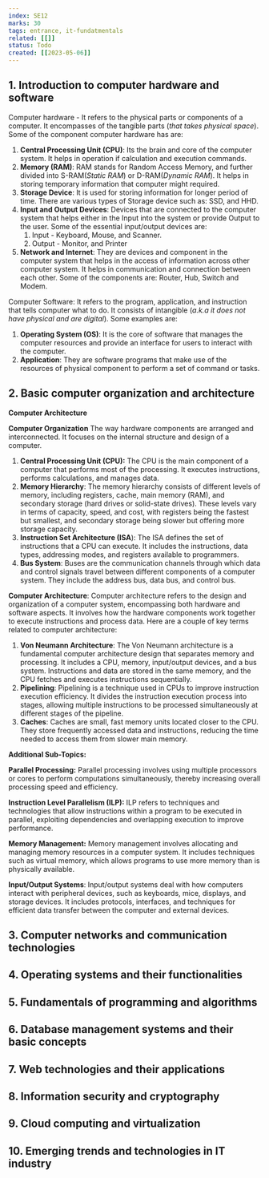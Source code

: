 ```yaml
---
index: SE12
marks: 30
tags: entrance, it-fundatmentals
related: [[]]
status: Todo
created: [[2023-05-06]]
---
```


## 1. Introduction to computer hardware and software

Computer hardware - It refers to the physical parts or components of a computer. It encompasses of the tangible parts (_that takes physical space_). Some of the component computer hardware has are: 
1. **Central Processing Unit (CPU)**: Its the brain and core of the computer system. It helps in operation if calculation and execution commands.
2. **Memory (RAM)**: RAM stands for Random Access Memory, and further divided into S-RAM(_Static RAM_) or D-RAM(_Dynamic RAM_). It helps in storing temporary information that computer might required. 
3. **Storage Device**: It is used for storing information for longer period of time. There are various types of Storage device such as: SSD, and HHD. 
4. **Input and Output Devices**: Devices that are connected to the computer system that helps either in the Input into the system or provide Output to the user. Some of the essential input/output devices are: 
	1. Input - Keyboard, Mouse, and Scanner. 
	2. Output - Monitor, and Printer
5. **Network and Internet**: They are devices and component in the computer system that helps in the access of information across other computer system. It helps in communication and connection between each other. Some of the components are: Router, Hub, Switch and Modem. 

Computer Software: It refers to the program, application, and instruction that tells computer what to do. It consists of intangible (_a.k.a it does not have physical and are digital_). Some examples are:
1. **Operating System (OS)**: It is the core of software that manages the computer resources and provide an interface for users to interact with the computer.
2. **Application**: They are software programs that make use of the resources of physical component to perform a set of command or tasks. 

## 2. Basic computer organization and architecture

**Computer Architecture**

**Computer Organization**
The way hardware components are arranged and interconnected. It focuses on the internal structure and design of a computer. 

1. **Central Processing Unit (CPU):** The CPU is the main component of a computer that performs most of the processing. It executes instructions, performs calculations, and manages data.
2. **Memory Hierarchy**: The memory hierarchy consists of different levels of memory, including registers, cache, main memory (RAM), and secondary storage (hard drives or solid-state drives). These levels vary in terms of capacity, speed, and cost, with registers being the fastest but smallest, and secondary storage being slower but offering more storage capacity.
3. **Instruction Set Architecture (ISA**): The ISA defines the set of instructions that a CPU can execute. It includes the instructions, data types, addressing modes, and registers available to programmers.
4. **Bus System**: Buses are the communication channels through which data and control signals travel between different components of a computer system. They include the address bus, data bus, and control bus.

**Computer Architecture**:
Computer architecture refers to the design and organization of a computer system, encompassing both hardware and software aspects. It involves how the hardware components work together to execute instructions and process data. Here are a couple of key terms related to computer architecture:
1. **Von Neumann Architecture**: The Von Neumann architecture is a fundamental computer architecture design that separates memory and processing. It includes a CPU, memory, input/output devices, and a bus system. Instructions and data are stored in the same memory, and the CPU fetches and executes instructions sequentially.
2. **Pipelining**: Pipelining is a technique used in CPUs to improve instruction execution efficiency. It divides the instruction execution process into stages, allowing multiple instructions to be processed simultaneously at different stages of the pipeline.
3. **Caches**: Caches are small, fast memory units located closer to the CPU. They store frequently accessed data and instructions, reducing the time needed to access them from slower main memory.

**Additional Sub-Topics:**

**Parallel Processing:**
Parallel processing involves using multiple processors or cores to perform computations simultaneously, thereby increasing overall processing speed and efficiency.

**Instruction Level Parallelism (ILP):**
ILP refers to techniques and technologies that allow instructions within a program to be executed in parallel, exploiting dependencies and overlapping execution to improve performance.

**Memory Management:**
Memory management involves allocating and managing memory resources in a computer system. It includes techniques such as virtual memory, which allows programs to use more memory than is physically available.

**Input/Output Systems**:
Input/output systems deal with how computers interact with peripheral devices, such as keyboards, mice, displays, and storage devices. It includes protocols, interfaces, and techniques for efficient data transfer between the computer and external devices.

## 3. Computer networks and communication technologies
## 4. Operating systems and their functionalities
## 5. Fundamentals of programming and algorithms
## 6. Database management systems and their basic concepts
## 7. Web technologies and their applications
## 8. Information security and cryptography
## 9. Cloud computing and virtualization
## 10. Emerging trends and technologies in IT industry

